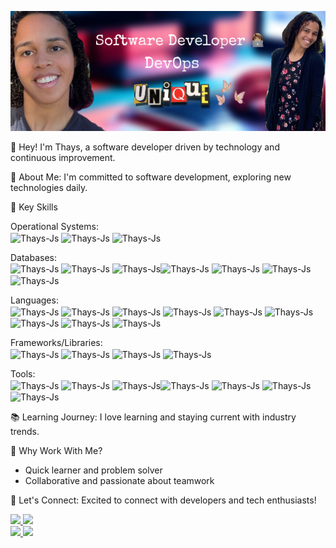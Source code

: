 ![Project Image](./images/Thays.png)

👋 Hey! I'm Thays, a software developer driven by technology and continuous improvement.

🚀 About Me: I'm committed to software development, exploring new technologies daily.<br>

🌱 Key Skills<br>

Operational Systems: <br>
<img align="center" alt="Thays-Js" height="30" width="40" src="https://cdn.jsdelivr.net/gh/devicons/devicon@latest/icons/linux/linux-original.svg" />
<img align="center" alt="Thays-Js" height="30" width="40" color="white" src="https://cdn.jsdelivr.net/gh/devicons/devicon@latest/icons/apple/apple-original.svg" />
<img align="center" alt="Thays-Js" height="30" width="40" src="https://cdn.jsdelivr.net/gh/devicons/devicon@latest/icons/windows8/windows8-original.svg" /><br>

Databases:<br>
<img align="center" alt="Thays-Js" height="30" width="40" src="https://cdn.jsdelivr.net/gh/devicons/devicon@latest/icons/mysql/mysql-original.svg" />
<img align="center" alt="Thays-Js" height="30" width="40" src="https://cdn.jsdelivr.net/gh/devicons/devicon@latest/icons/sqlalchemy/sqlalchemy-original.svg" />
<img align="center" alt="Thays-Js" height="30" width="40" src="https://cdn.jsdelivr.net/gh/devicons/devicon@latest/icons/sqlite/sqlite-original.svg" /><img align="center" alt="Thays-Js" height="30" width="40" src="https://cdn.jsdelivr.net/gh/devicons/devicon@latest/icons/sqldeveloper/sqldeveloper-original.svg" />
<img align="center" alt="Thays-Js" height="30" width="40" src="https://cdn.jsdelivr.net/gh/devicons/devicon@latest/icons/mongodb/mongodb-original.svg" />
<img align="center" alt="Thays-Js" height="30" width="40" src="https://cdn.jsdelivr.net/gh/devicons/devicon@latest/icons/mongoose/mongoose-original.svg" />
<img align="center" alt="Thays-Js" height="30" width="40" src="https://cdn.jsdelivr.net/gh/devicons/devicon@latest/icons/postgresql/postgresql-original.svg" /><br>

Languages: <br>
<img align="center" alt="Thays-Js" height="30" width="40" src="https://cdn.jsdelivr.net/gh/devicons/devicon@latest/icons/html5/html5-original.svg" />
<img align="center" alt="Thays-Js" height="30" width="40" src="https://cdn.jsdelivr.net/gh/devicons/devicon@latest/icons/css3/css3-original.svg" />
<img align="center" alt="Thays-Js" height="30" width="40" src="https://cdn.jsdelivr.net/gh/devicons/devicon@latest/icons/javascript/javascript-original.svg" />
<img align="center" alt="Thays-Js" height="30" width="40" src="https://cdn.jsdelivr.net/gh/devicons/devicon@latest/icons/nodejs/nodejs-original.svg" />
<img align="center" alt="Thays-Js" height="30" width="40" src="https://cdn.jsdelivr.net/gh/devicons/devicon@latest/icons/typescript/typescript-original.svg" />
<img align="center" alt="Thays-Js" height="30" width="40" src="https://cdn.jsdelivr.net/gh/devicons/devicon@latest/icons/python/python-original.svg" />
<img align="center" alt="Thays-Js" height="30" width="40" src="https://cdn.jsdelivr.net/gh/devicons/devicon@latest/icons/php/php-original.svg" />
<img align="center" alt="Thays-Js" height="30" width="40" src="https://cdn.jsdelivr.net/gh/devicons/devicon@latest/icons/c/c-original.svg" />
<img align="center" alt="Thays-Js" height="30" width="40" src="https://cdn.jsdelivr.net/gh/devicons/devicon@latest/icons/java/java-original.svg" /><br>

Frameworks/Libraries: <br>
<img align="center" alt="Thays-Js" height="30" width="40" src="https://cdn.jsdelivr.net/gh/devicons/devicon@latest/icons/react/react-original.svg" />
<img align="center" alt="Thays-Js" height="30" width="40" src="https://cdn.jsdelivr.net/gh/devicons/devicon@latest/icons/flask/flask-original.svg" />
<img align="center" alt="Thays-Js" height="30" width="40" src="https://cdn.jsdelivr.net/gh/devicons/devicon@latest/icons/express/express-original.svg" />
<img align="center" alt="Thays-Js" height="30" width="40" src="https://cdn.jsdelivr.net/gh/devicons/devicon@latest/icons/androidstudio/androidstudio-original.svg" /><br>
          
Tools: <br>
<img align="center" alt="Thays-Js" height="30" width="40" src="https://cdn.jsdelivr.net/gh/devicons/devicon@latest/icons/arduino/arduino-original.svg" />
<img align="center" alt="Thays-Js" height="30" width="40" src="https://cdn.jsdelivr.net/gh/devicons/devicon@latest/icons/docker/docker-original.svg" />
<img align="center" alt="Thays-Js" height="30" width="40" src="https://cdn.jsdelivr.net/gh/devicons/devicon@latest/icons/github/github-original.svg" /><img align="center" alt="Thays-Js" height="30" width="40" src="https://cdn.jsdelivr.net/gh/devicons/devicon@latest/icons/visualstudio/visualstudio-original.svg" />
<img align="center" alt="Thays-Js" height="30" width="40" src="https://cdn.jsdelivr.net/gh/devicons/devicon@latest/icons/tailwindcss/tailwindcss-original-wordmark.svg" />
<img align="center" alt="Thays-Js" height="30" width="40" src="https://cdn.jsdelivr.net/gh/devicons/devicon@latest/icons/vitejs/vitejs-original.svg" />
<img align="center" alt="Thays-Js" height="30" width="40" src="https://cdn.jsdelivr.net/gh/devicons/devicon@latest/icons/stackoverflow/stackoverflow-original.svg" /><br>

📚 Learning Journey: I love learning and staying current with industry trends.<br>

🌟 Why Work With Me?<br>
 - Quick learner and problem solver <br>
 - Collaborative and passionate about teamwork<br>

🤝 Let's Connect: Excited to connect with developers and tech enthusiasts!<br>

<div>
 <a href="https://github.com/ThayRibeiro0">
  <img height="180em" src="https://github-readme-stats.vercel.app/api?username=thayribeiro0&show_icons=true&theme=tokyonight&include_all_commits=true&count_private=true" />
  <img height="180em" src="https://github-readme-stats.vercel.app/api/top-langs/?username=thayribeiro0&layout=compact&langs_count=16&theme=tokyonight" />
</div>
 
</div>
<a href="https://https://www.youtube.com/@thays9972" target="blank"> <img src="https://img.shields.io/badge/YouTube-FF0000?style=for-the-badge&logo=youtube&logoColor=white">
<a href="https://www.linkedin.com/in/thays-ribeiro-maher-475b39275" target="blank"> <img src="https://img.shields.io/badge/LinkedIn-0077B5?style=for-the-badge&logo=linkedin&logoColor=white">
</div>


